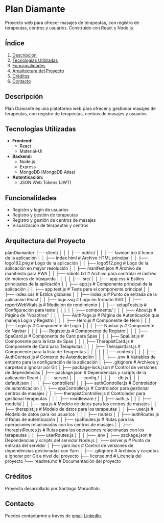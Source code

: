 # Plan Diamante

Proyecto web para ofrecer masajes de terapeutas, con registro de terapeutas, centros y usuarios. Construido con React y Node.js.

## Índice

1. [Descripción](#descripción)
2. [Tecnologías Utilizadas](#tecnologías-utilizadas)
3. [Funcionalidades](#funcionalidades)
4. [Arquitectura del Proyecto](#arquitectura-del-proyecto)
5. [Créditos](#créditos)
6. [Contacto](#contacto)

## Descripción

Plan Diamante es una plataforma web para ofrecer y gestionar masajes de terapeutas, con registro de terapeutas, centros de masajes y usuarios.

## Tecnologías Utilizadas

- **Frontend:**
  - React
  - Material-UI
- **Backend:**
  - Node.js
  - Express
  - MongoDB (MongoDB Atlas)
- **Autenticación:**
  - JSON Web Tokens (JWT)

## Funcionalidades

- Registro y login de usuarios
- Registro y gestión de terapeutas
- Registro y gestión de centros de masajes
- Visualización de terapeutas y centros

## Arquitectura del Proyecto

planDiamante/
├── client/
│   │
│   ├── public/
│   │   ├── favicon.ico           # Icono de la aplicación
│   │   ├── index.html            # Archivo HTML principal
│   │   ├── logo192.png           # Logo de la aplicación
│   │   ├── logo512.png           # Logo de la aplicación en mayor resolución
│   │   ├── manifest.json         # Archivo de manifiesto para PWA
│   │   ├── robots.txt            # Archivo para controlar el rastreo de motores de búsqueda
│   │   │
│   ├── src/
│   │   ├── app.css               # Estilos principales de la aplicación
│   │   ├── app.js                # Componente principal de la aplicación
│   │   ├── app.test.js           # Tests para el componente principal
│   │   ├── index.css             # Estilos globales
│   │   ├── index.js              # Punto de entrada de la aplicación React
│   │   ├── logo.svg              # Logo en formato SVG
│   │   ├── reportWebVitals.js    # Medición de rendimiento
│   │   ├── setupTests.js         # Configuración para tests
│   │   │
│   │   ├── components/
│   │   │   ├── About.js          # Página de "Nosotros"
│   │   │   ├── AuthPage.js       # Página de Autenticación que maneja Login y Registro
│   │   │   ├── Hero.js           # Componente de Hero
│   │   │   ├── Login.js          # Componente de Login
│   │   │   ├── Navbar.js         # Componente de Navbar
│   │   │   ├── Register.js       # Componente de Registro
│   │   │   ├── SpaCard.js        # Componente de Card para Spas
│   │   │   ├── SpaList.js        # Componente para la lista de Spas
│   │   │   ├── TherapistCard.js  # Componente de Card para Terapeutas
│   │   │   ├── TherapistList.js  # Componente para la lista de Terapeutas
│   │   │
│   │   ├── context/
│   │   │   ├── AuthContext.js    # Contexto de Autenticación
│   │ 
│   ├── .env                      # Variables de entorno para la configuración de la aplicación
│   ├── .gitignore                # Archivos y carpetas a ignorar por Git
│   ├── package-lock.json         # Control de versiones de dependencias
│   ├── package.json              # Dependencias y scripts de la aplicación React
│
├── server/
│   ├── config /
│   │   ├── db.js
│   │   ├── default.json
│   │
│   ├── controllers/
│   │   ├── authController.js     # Controlador de autenticación
│   │   ├── spaController.js      # Controlador para gestionar centros de masajes
│   │   ├── therapistController.js # Controlador para gestionar terapeutas
│   │
│   ├── middleware /
│   │   ├── auth.js
│   │
│   ├── models/
│   │   ├── spa.js                # Modelo de datos para los centros de masajes
│   │   ├── therapist.js          # Modelo de datos para los terapeutas
│   │   ├── user.js               # Modelo de datos para los usuarios
│   │
│   ├── routes/
│   │   ├── authRoutes.js         # Rutas de autenticación
│   │   ├── spaRoutes.js          # Rutas para las operaciones relacionadas con los centros de masajes
│   │   ├── therapistRoutes.js    # Rutas para las operaciones relacionadas con los terapeutas
│   │   ├── userRoutes.js
│   │
│   ├── .env
│   ├── package.json              # Dependencias y scripts del servidor Node.js
│   ├── server.js                 # Punto de entrada del servidor
│   ├── yarn.lock                 # Control de versiones de dependencias gestionadas con Yarn
│
├── .gitignore                    # Archivos y carpetas a ignorar por Git a nivel del proyecto
├── license.md                    # Licencia del proyecto
└── readme.md                     # Documentación del proyecto

## Créditos

Proyecto desarrollado por Santiago Maruottolo.

## Contacto

Puedes contactarme a través de 
[email](mailto:smbsanti@gmail.com)
[LinkedIn](https://www.linkedin.com/in/santtm).
